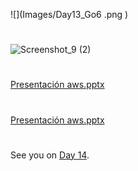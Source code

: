 

![](Images/Day13_Go6                   .png                )

#
![Screenshot_9 (2)](https://user-images.githubusercontent.com/96561825/169445530-f4249210-44cb-42b8-8218-adb7fc117b5a.png)

#
[Presentación   aws.pptx](https://github.com/MisDiasdeDevOps/AWS-001/files/8735692/Presentacion.aws.pptx)
#

[Presentación   aws.pptx](https://github.com/MisDiasdeDevOps/AWS-001/files/8735693/Presentacion.aws.pptx)
###
#
#
##
#
#
#
##
#

See you on [Day 14](day14.md).
